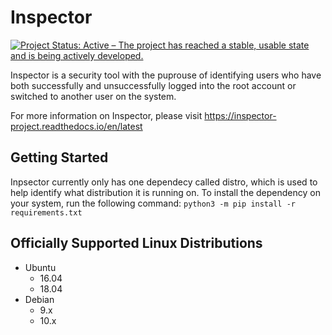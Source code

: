 # Inspector

[![Project Status: Active – The project has reached a stable, usable state and is being actively developed.](https://www.repostatus.org/badges/latest/active.svg)](https://www.repostatus.org/#active)

Inspector is a security tool with the puprouse of identifying users who have both successfully and unsuccessfully logged into the root account or switched to another user on the system.

For more information on Inspector, please visit https://inspector-project.readthedocs.io/en/latest

## Getting Started

Inpsector currently only has one dependecy called distro, which is used to help identify what distribution it is running on. To install the dependency on your system, run the following command: `python3 -m pip install -r requirements.txt`

## Officially Supported Linux Distributions

* Ubuntu
  * 16.04
  * 18.04
* Debian
  * 9.x
  * 10.x
